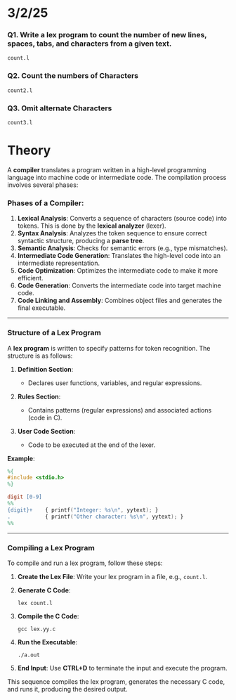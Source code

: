 # 3/2/25

### Q1. Write a lex program to count the number of new lines, spaces, tabs, and characters from a given text.
```count.l```

### Q2. Count the numbers of Characters
```count2.l```

### Q3. Omit alternate Characters
```count3.l```


# Theory

A **compiler** translates a program written in a high-level programming language into machine code or intermediate code. The compilation process involves several phases:

### Phases of a Compiler:
1. **Lexical Analysis**: Converts a sequence of characters (source code) into tokens. This is done by the **lexical analyzer** (lexer).
2. **Syntax Analysis**: Analyzes the token sequence to ensure correct syntactic structure, producing a **parse tree**.
3. **Semantic Analysis**: Checks for semantic errors (e.g., type mismatches).
4. **Intermediate Code Generation**: Translates the high-level code into an intermediate representation.
5. **Code Optimization**: Optimizes the intermediate code to make it more efficient.
6. **Code Generation**: Converts the intermediate code into target machine code.
7. **Code Linking and Assembly**: Combines object files and generates the final executable.

---

### Structure of a Lex Program

A **lex program** is written to specify patterns for token recognition. The structure is as follows:

1. **Definition Section**:
   - Declares user functions, variables, and regular expressions.

2. **Rules Section**:
   - Contains patterns (regular expressions) and associated actions (code in C).

3. **User Code Section**:
   - Code to be executed at the end of the lexer.

**Example**:
```lex
%{
#include <stdio.h>
%}

digit [0-9]
%%
{digit}+    { printf("Integer: %s\n", yytext); }
.           { printf("Other character: %s\n", yytext); }
%%
```

---

### Compiling a Lex Program

To compile and run a lex program, follow these steps:

1. **Create the Lex File**: Write your lex program in a file, e.g., `count.l`.

2. **Generate C Code**:
   ```
   lex count.l
   ```

3. **Compile the C Code**:
   ```
   gcc lex.yy.c
   ```

4. **Run the Executable**:
   ```
   ./a.out
   ```

5. **End Input**: Use **CTRL+D** to terminate the input and execute the program.

This sequence compiles the lex program, generates the necessary C code, and runs it, producing the desired output.
